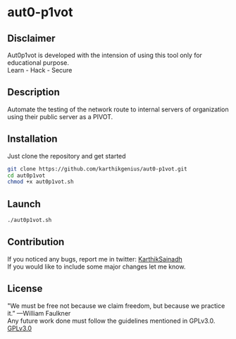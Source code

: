 # aut0-p1vot
## Disclaimer
Aut0p1vot is developed with the intension of using this tool only for educational purpose.  
Learn - Hack - Secure

## Description
Automate the testing of the network route to internal servers of organization using their public server as a PIVOT.  

## Installation
Just clone the repository and get started

```bash
git clone https://github.com/karthikgenius/aut0-p1vot.git
cd aut0p1vot
chmod +x aut0p1vot.sh
```
## Launch
```bash
./aut0p1vot.sh
```
## Contribution
If you noticed any bugs, report me in twitter:
[KarthikSainadh](https://twitter.com/Karthikgenius19)  
If you would like to include some major changes let me know.

## License
"We must be free not because we claim freedom, but because we practice it.” —William Faulkner  
Any future work done must follow the guidelines mentioned in GPLv3.0.  
[GPLv3.0](https://choosealicense.com/licenses/gpl-3.0/)
